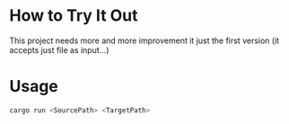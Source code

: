 # How to Try It Out

This project needs more and more improvement it just the first version (it accepts just file as input...)


# Usage
```bash
cargo run <SourcePath> <TargetPath>
```

